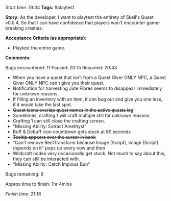 
*Start time:* 19:34
**Tags:** #playtest 

**Story:** 
As the developer, I want to playtest the entirety of Skell's Quest v0.0.4,
So that I can have confidence that players won't encounter game-breaking crashes.

**Acceptance Criteria (as appropriate):**
- Playtest the entire game.

**Comments:** 

Bugs encountered: 11
Paused: 20:15
Resumed: 20:43

- When you have a quest that isn't from a Quest Giver ONLY NPC, a Quest Giver ONLY NPC can't give you their quest.
- Notification for harvesting Jute Fibres seems to disappear immediately for unknown reasons.
- If filling an inventory with an item, it can bug out and give you one less, if it would take the last spot.
- ~~Quest Icons overlap quest names in the active quests log~~
- Sometimes, crafting 1 will craft multiple still for unknown reasons.
- Crafting 1 can still close the crafting screen.
- "Missing Ability: Extract Amethyst"
- Buff & Debuff icon countdown gets stuck at 60 seconds
- ~~Tooltip appears over the cursor in bank~~
- "Can't remove RectTransform because Image (Script), Image (Script) depends on it" pops up every now and then
- Wildcraft nodes very occasionally get stuck. Not much to say about this, they can still be interacted with.
- "Missing Ability: Catch Impious Bun"

Bugs remaining: 9

Approx time to finish: 1hr 4mins

*Finish time:* 21:16
